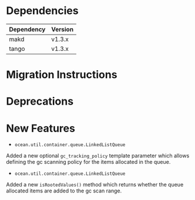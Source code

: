 Dependencies
============

Dependency | Version
-----------|---------
makd       | v1.3.x
tango      | v1.3.x

Migration Instructions
======================


Deprecations
============

New Features
============

 * `ocean.util.container.queue.LinkedListQueue`

 Added a new optional `gc_tracking_policy` template parameter which allows
 defining the gc scanning policy for the items allocated in the queue.

 * `ocean.util.container.queue.LinkedListQueue`

 Added a new `isRootedValues()` method which returns whether the queue
 allocated items are added to the gc scan range.
